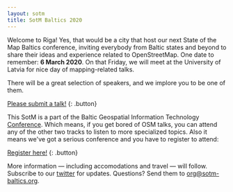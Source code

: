 ```yaml
---
layout: sotm
title: SotM Baltics 2020
---
```

Welcome to Riga! Yes, that would be a city that host our next State of the Map Baltics
conference, inviting everybody from Baltic states and beyond to share their ideas
and experience related to OpenStreetMap. One date to remember: **6 March 2020**.
On that Friday, we will meet at the University of Latvia for nice day of mapping-related
talks.

There will be a great selection of speakers, and we implore you to be one of them.

[Please submit a talk!](https://docs.google.com/forms/d/e/1FAIpQLScdagp7tK60ElgQktNPzibRGl00PmTie2JM4HKQa_qB-NhBzw/viewform?usp=sf_link)
{: .button}


This SotM is a part of the Baltic Geospatial Information Technology [Conference](https://www.balticgitconf.eu/).
Which means, if you get bored of OSM talks, you can attend any of the other two
tracks to listen to more specialized topics. Also it means we've got a serious
conference and you have to register to attend:

[Register here!](https://www.balticgitconf.eu/#register)
{: .button}

More information — including accomodations and travel — will follow.
Subscribe to our [twitter](https://twitter.com/sotmbaltics) for updates.
Questions? Send them to [org@sotm-baltics.org](mailto:org@sotm-baltics.org).
